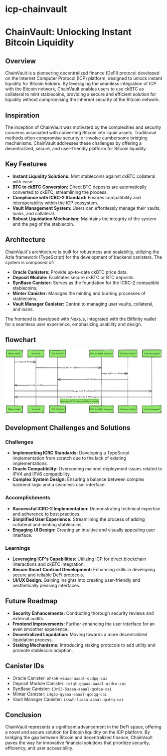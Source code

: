 # icp-chainvault
# ChainVault: Unlocking Instant Bitcoin Liquidity

## Overview

ChainVault is a pioneering decentralized finance (DeFi) protocol developed on the Internet Computer Protocol (ICP) platform, designed to unlock instant liquidity for Bitcoin holders. By leveraging the seamless integration of ICP with the Bitcoin network, ChainVault enables users to use ckBTC as collateral to mint stablecoins, providing a secure and efficient solution for liquidity without compromising the inherent security of the Bitcoin network.

## Inspiration

The inception of ChainVault was motivated by the complexities and security concerns associated with converting Bitcoin into liquid assets. Traditional methods often compromise security or involve cumbersome bridging mechanisms. ChainVault addresses these challenges by offering a decentralized, secure, and user-friendly platform for Bitcoin liquidity.

## Key Features

- **Instant Liquidity Solutions:** Mint stablecoins against ckBTC collateral with ease.
- **BTC to ckBTC Conversion:** Direct BTC deposits are automatically converted to ckBTC, streamlining the process.
- **Compliance with ICRC-2 Standard:** Ensures compatibility and interoperability within the ICP ecosystem.
- **Vault Management System:** Users can effortlessly manage their vaults, loans, and collateral.
- **Robust Liquidation Mechanism:** Maintains the integrity of the system and the peg of the stablecoin.

## Architecture

ChainVault's architecture is built for robustness and scalability, utilizing the Azle framework (TypeScript) for the development of backend canisters. The system is composed of:

- **Oracle Canisters:** Provide up-to-date ckBTC price data.
- **Deposit Module:** Facilitates secure ckBTC or BTC deposits.
- **SynBase Canister:** Serves as the foundation for the ICRC-2 compatible stablecoins.
- **Minter Canister:** Manages the minting and burning processes of stablecoins.
- **Vault Manager Canister:** Central to managing user vaults, collateral, and loans.

The frontend is developed with NextJs, integrated with the Bitfinity wallet for a seamless user experience, emphasizing usability and design.

## flowchart 
![flow chart ChainVault project, which unlocks instant Bitcoin liquidity on the ICP platform. The chart outlines the process from a Bitcoin holder depositing BTC, through the conversion to ckBTC, minting stablecoins for liquidity, and managing vaults for security and efficiency.](https://github.com/samarabdelhameed/pics/blob/main/kKqQzm3q7m.png)


## Development Challenges and Solutions

### Challenges

- **Implementing ICRC Standards:** Developing a TypeScript implementation from scratch due to the lack of existing implementations.
- **Oracle Compatibility:** Overcoming mainnet deployment issues related to IPV4 and IPV6 compatibility.
- **Complex System Design:** Ensuring a balance between complex backend logic and a seamless user interface.

### Accomplishments

- **Successful ICRC-2 Implementation:** Demonstrating technical expertise and adherence to best practices.
- **Simplified User Experience:** Streamlining the process of adding collateral and minting stablecoins.
- **Engaging UI Design:** Creating an intuitive and visually appealing user interface.

### Learnings

- **Leveraging ICP's Capabilities:** Utilizing ICP for direct blockchain interactions and ckBTC integration.
- **Secure Smart Contract Development:** Enhancing skills in developing secure and reliable DeFi protocols.
- **UI/UX Design:** Gaining insights into creating user-friendly and aesthetically pleasing interfaces.

## Future Roadmap

- **Security Enhancements:** Conducting thorough security reviews and external audits.
- **Frontend Improvements:** Further enhancing the user interface for an even smoother experience.
- **Decentralized Liquidation:** Moving towards a more decentralized liquidation process.
- **Staking Mechanisms:** Introducing staking protocols to add utility and promote stablecoin adoption.

## Canister IDs

- Oracle Canister: `nhkh6-wiaaa-aaaal-qcdpq-cai`
- Deposit Module Canister: `ivtqt-gqaaa-aaaal-qcdra-cai`
- SynBase Canister: `i3r53-5aaaa-aaaal-qcdqa-cai`
- Minter Canister: `i4q3p-qyaaa-aaaal-qcdqq-cai`
- Vault Manager Canister: `isswh-liaaa-aaaal-qcdrq-cai`

## Conclusion

ChainVault represents a significant advancement in the DeFi space, offering a novel and secure solution for Bitcoin liquidity on the ICP platform. By bridging the gap between Bitcoin and decentralized finance, ChainVault paves the way for innovative financial solutions that prioritize security, efficiency, and user accessibility.


